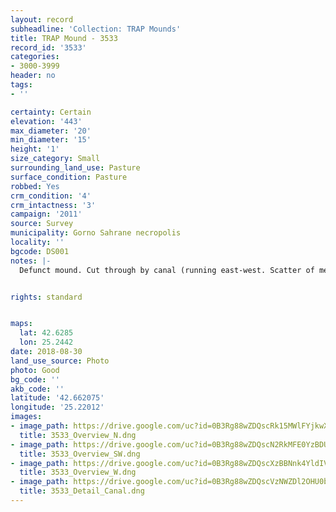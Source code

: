 ```yaml
---
layout: record
subheadline: 'Collection: TRAP Mounds'
title: TRAP Mound - 3533
record_id: '3533'
categories:
- 3000-3999
header: no
tags:
- ''

certainty: Certain
elevation: '443'
max_diameter: '20'
min_diameter: '15'
height: '1'
size_category: Small
surrounding_land_use: Pasture
surface_condition: Pasture
robbed: Yes
crm_condition: '4'
crm_intactness: '3'
campaign: '2011'
source: Survey
municipality: Gorno Sahrane necropolis
locality: ''
bgcode: DS001
notes: |-
  Defunct mound. Cut through by canal (running east-west. Scatter of medium-sized stones.


rights: standard


maps:
  lat: 42.6285
  lon: 25.2442
date: 2018-08-30
land_use_source: Photo
photo: Good
bg_code: ''
akb_code: ''
latitude: '42.662075'
longitude: '25.22012'
images:
- image_path: https://drive.google.com/uc?id=0B3Rg88wZDQscRk15MWlFYjkwX0k
  title: 3533_Overview_N.dng
- image_path: https://drive.google.com/uc?id=0B3Rg88wZDQscN2RkMFE0YzBDUUk
  title: 3533_Overview_SW.dng
- image_path: https://drive.google.com/uc?id=0B3Rg88wZDQscXzBBNnk4YldIV2c
  title: 3533_Overview_W.dng
- image_path: https://drive.google.com/uc?id=0B3Rg88wZDQscVzNWZDl2OHU0bEU
  title: 3533_Detail_Canal.dng
---
```


